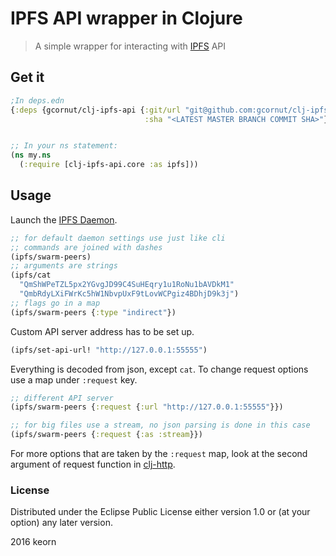 IPFS API wrapper in Clojure 
===================================

> A simple wrapper for interacting with [IPFS](https://ipfs.io) API

## Get it
```clojure
;In deps.edn
{:deps {gcornut/clj-ipfs-api {:git/url "git@github.com:gcornut/clj-ipfs-api.git"
                              :sha "<LATEST MASTER BRANCH COMMIT SHA>"}}


;; In your ns statement:
(ns my.ns
  (:require [clj-ipfs-api.core :as ipfs]))
```

## Usage
Launch the [IPFS Daemon](https://ipfs.io/docs/getting-started/).

```clojure
;; for default daemon settings use just like cli
;; commands are joined with dashes
(ipfs/swarm-peers)
;; arguments are strings
(ipfs/cat
  "QmShWPeTZL5px2YGvgJD99C4SuHEqry1u1RoNu1bAVDkM1"
  "QmbRdyLXiFWrKc5hW1NbvpUxF9tLovWCPgiz4BDhjD9k3j")
;; flags go in a map
(ipfs/swarm-peers {:type "indirect"}) 
```

Custom API server address has to be set up.
```clojure
(ipfs/set-api-url! "http://127.0.0.1:55555")
```

Everything is decoded from json, except `cat`.
To change request options use a map under `:request` key.

```clojure
;; different API server
(ipfs/swarm-peers {:request {:url "http://127.0.0.1:55555"}})

;; for big files use a stream, no json parsing is done in this case
(ipfs/swarm-peers {:request {:as :stream}})
```

For more options that are taken by the `:request` map,
look at the second argument of request function in [clj-http](https://github.com/dakrone/clj-http#raw-request).

### License

Distributed under the Eclipse Public License either version 1.0 or (at
your option) any later version.

2016 keorn

